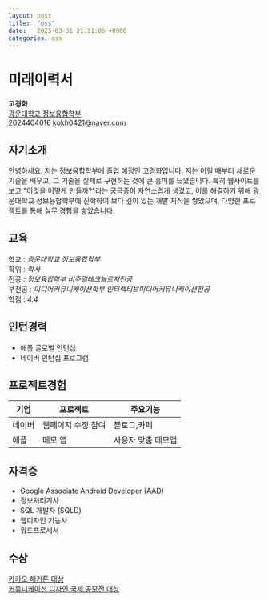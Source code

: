 ```yaml
---
layout: post
title:  "oss"
date:   2025-03-31 21:21:06 +0900
categories: oss
---
```


# 미래이력서


**고경화**  
[광운대학교 정보융합학부](https://ic.kw.ac.kr/)  
2024404016
kokh0421@naver.com



## 자기소개

안녕하세요. 저는 정보융합학부에 졸업 예정인 고경화입니다.
저는 어릴 때부터 새로운 기술을 배우고, 그 기술을 실제로 구현하는 것에 큰 흥미를 느꼈습니다. 특히 웹사이트를 보고 "이것을 어떻게 만들까?"라는 궁금증이 자연스럽게 생겼고, 이를 해결하기 위해 광운대학교 정보융합학부에 진학하여 보다 깊이 있는 개발 지식을 쌓았으며, 다양한 프로젝트를 통해 실무 경험을 쌓았습니다.

## 교육

학교 : *광운대학교 정보융합학부*  
학위 : *학사*   
전공 : *정보융합학부 비주얼테크놀로지전공*  
부전공 : *미디어커뮤니케이션학부 인터랙티브미디어커뮤니케이션전공*  
학점 : *4.4*

## 인턴경력

- 애플 글로벌 인턴십
- 네이버 인턴십 프로그램


## 프로젝트경험

|기업|프로젝트|주요기능|
|---|---|---|
|네이버|웹페이지 수정 참여|블로그,카페| 
|애플|메모 앱|사용자 맞춤 메모앱|

## 자격증  
  
- Google Associate Android Developer (AAD)  
- 정보처리기사  
- SQL 개발자 (SQLD)  
- 웹디자인 기능사  
- 워드프로세서  

## 수상

<ins>카카오 해커톤 대상</ins>  
<ins>커뮤니케이션 디자인 국제 공모전 대상</ins>
